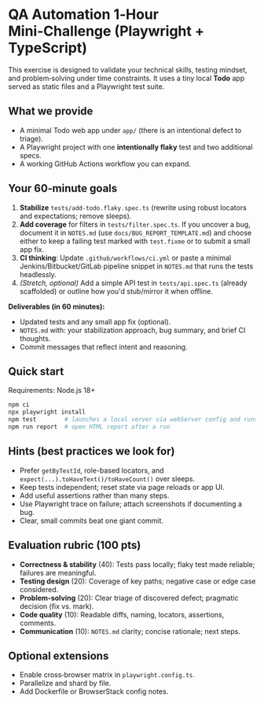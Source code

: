 # QA Automation 1‑Hour Mini‑Challenge (Playwright + TypeScript)

This exercise is designed to validate your technical skills, testing mindset, and problem‑solving under time constraints.
It uses a tiny local **Todo** app served as static files and a Playwright test suite.

## What we provide
- A minimal Todo web app under `app/` (there is an intentional defect to triage).
- A Playwright project with one **intentionally flaky** test and two additional specs.
- A working GitHub Actions workflow you can expand.

## Your 60‑minute goals
1. **Stabilize** `tests/add-todo.flaky.spec.ts` (rewrite using robust locators and expectations; remove sleeps).
2. **Add coverage** for filters in `tests/filter.spec.ts`. If you uncover a bug, document it in `NOTES.md` 
   (use `docs/BUG_REPORT_TEMPLATE.md`) and choose either to keep a failing test marked with `test.fixme` or to submit a small app fix.
3. **CI thinking**: Update `.github/workflows/ci.yml` or paste a minimal Jenkins/Bitbucket/GitLab pipeline snippet in `NOTES.md` that runs the tests headlessly.
4. *(Stretch, optional)* Add a simple API test in `tests/api.spec.ts` (already scaffolded) or outline how you'd stub/mirror it when offline.

**Deliverables (in 60 minutes):**
- Updated tests and any small app fix (optional).
- `NOTES.md` with: your stabilization approach, bug summary, and brief CI thoughts.
- Commit messages that reflect intent and reasoning.

## Quick start
Requirements: Node.js 18+
```bash
npm ci
npx playwright install
npm test        # launches a local server via webServer config and runs tests in Chromium
npm run report  # open HTML report after a run
```

## Hints (best practices we look for)
- Prefer `getByTestId`, role-based locators, and `expect(...).toHaveText()/toHaveCount()` over sleeps.
- Keep tests independent; reset state via page reloads or app UI.
- Add useful assertions rather than many steps.
- Use Playwright trace on failure; attach screenshots if documenting a bug.
- Clear, small commits beat one giant commit.

## Evaluation rubric (100 pts)
- **Correctness & stability** (40): Tests pass locally; flaky test made reliable; failures are meaningful.
- **Testing design** (20): Coverage of key paths; negative case or edge case considered.
- **Problem‑solving** (20): Clear triage of discovered defect; pragmatic decision (fix vs. mark).
- **Code quality** (10): Readable diffs, naming, locators, assertions, comments.
- **Communication** (10): `NOTES.md` clarity; concise rationale; next steps.

## Optional extensions
- Enable cross‑browser matrix in `playwright.config.ts`.
- Parallelize and shard by file.
- Add Dockerfile or BrowserStack config notes.
